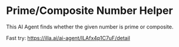 # Prime/Composite Number Helper

This AI Agent finds whether the given number is prime or composite.

Fast try: https://illa.ai/ai-agent/ILAfx4p1C7uF/detail
